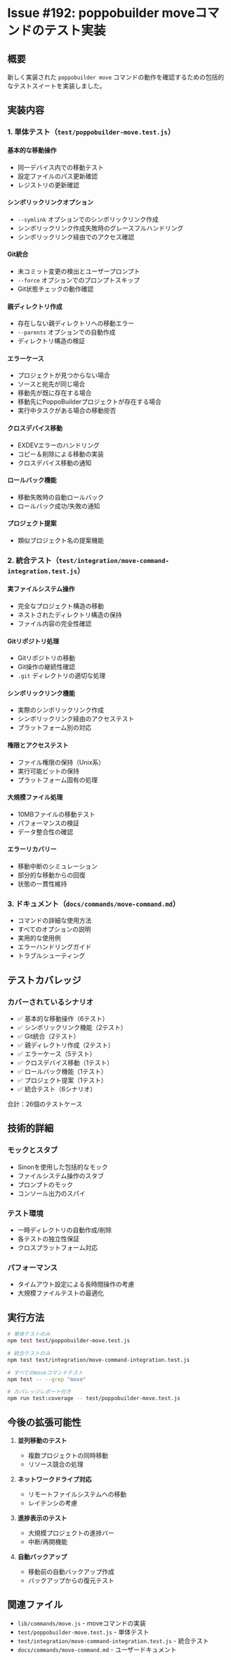 # Issue #192: poppobuilder moveコマンドのテスト実装

## 概要
新しく実装された `poppobuilder move` コマンドの動作を確認するための包括的なテストスイートを実装しました。

## 実装内容

### 1. 単体テスト（`test/poppobuilder-move.test.js`）

#### 基本的な移動操作
- 同一デバイス内での移動テスト
- 設定ファイルのパス更新確認
- レジストリの更新確認

#### シンボリックリンクオプション
- `--symlink` オプションでのシンボリックリンク作成
- シンボリックリンク作成失敗時のグレースフルハンドリング
- シンボリックリンク経由でのアクセス確認

#### Git統合
- 未コミット変更の検出とユーザープロンプト
- `--force` オプションでのプロンプトスキップ
- Git状態チェックの動作確認

#### 親ディレクトリ作成
- 存在しない親ディレクトリへの移動エラー
- `--parents` オプションでの自動作成
- ディレクトリ構造の検証

#### エラーケース
- プロジェクトが見つからない場合
- ソースと宛先が同じ場合
- 移動先が既に存在する場合
- 移動先にPoppoBuilderプロジェクトが存在する場合
- 実行中タスクがある場合の移動拒否

#### クロスデバイス移動
- EXDEVエラーのハンドリング
- コピー＆削除による移動の実装
- クロスデバイス移動の通知

#### ロールバック機能
- 移動失敗時の自動ロールバック
- ロールバック成功/失敗の通知

#### プロジェクト提案
- 類似プロジェクト名の提案機能

### 2. 統合テスト（`test/integration/move-command-integration.test.js`）

#### 実ファイルシステム操作
- 完全なプロジェクト構造の移動
- ネストされたディレクトリ構造の保持
- ファイル内容の完全性確認

#### Gitリポジトリ処理
- Gitリポジトリの移動
- Git操作の継続性確認
- `.git` ディレクトリの適切な処理

#### シンボリックリンク機能
- 実際のシンボリックリンク作成
- シンボリックリンク経由のアクセステスト
- プラットフォーム別の対応

#### 権限とアクセステスト
- ファイル権限の保持（Unix系）
- 実行可能ビットの保持
- プラットフォーム固有の処理

#### 大規模ファイル処理
- 10MBファイルの移動テスト
- パフォーマンスの検証
- データ整合性の確認

#### エラーリカバリー
- 移動中断のシミュレーション
- 部分的な移動からの回復
- 状態の一貫性維持

### 3. ドキュメント（`docs/commands/move-command.md`）

- コマンドの詳細な使用方法
- すべてのオプションの説明
- 実用的な使用例
- エラーハンドリングガイド
- トラブルシューティング

## テストカバレッジ

### カバーされているシナリオ
- ✅ 基本的な移動操作（6テスト）
- ✅ シンボリックリンク機能（2テスト）
- ✅ Git統合（2テスト）
- ✅ 親ディレクトリ作成（2テスト）
- ✅ エラーケース（5テスト）
- ✅ クロスデバイス移動（1テスト）
- ✅ ロールバック機能（1テスト）
- ✅ プロジェクト提案（1テスト）
- ✅ 統合テスト（6シナリオ）

合計：26個のテストケース

## 技術的詳細

### モックとスタブ
- Sinonを使用した包括的なモック
- ファイルシステム操作のスタブ
- プロンプトのモック
- コンソール出力のスパイ

### テスト環境
- 一時ディレクトリの自動作成/削除
- 各テストの独立性保証
- クロスプラットフォーム対応

### パフォーマンス
- タイムアウト設定による長時間操作の考慮
- 大規模ファイルテストの最適化

## 実行方法

```bash
# 単体テストのみ
npm test test/poppobuilder-move.test.js

# 統合テストのみ
npm test test/integration/move-command-integration.test.js

# すべてのmoveコマンドテスト
npm test -- --grep "move"

# カバレッジレポート付き
npm run test:coverage -- test/poppobuilder-move.test.js
```

## 今後の拡張可能性

1. **並列移動のテスト**
   - 複数プロジェクトの同時移動
   - リソース競合の処理

2. **ネットワークドライブ対応**
   - リモートファイルシステムへの移動
   - レイテンシの考慮

3. **進捗表示のテスト**
   - 大規模プロジェクトの進捗バー
   - 中断/再開機能

4. **自動バックアップ**
   - 移動前の自動バックアップ作成
   - バックアップからの復元テスト

## 関連ファイル
- `lib/commands/move.js` - moveコマンドの実装
- `test/poppobuilder-move.test.js` - 単体テスト
- `test/integration/move-command-integration.test.js` - 統合テスト
- `docs/commands/move-command.md` - ユーザードキュメント